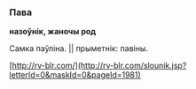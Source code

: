 ### Пава
**назоўнік, жаночы род**

Самка паўліна. || прыметнік: павіны.

<a rel="author">[http://rv-blr.com/](http://rv-blr.com/slounik.jsp?letterId=0&maskId=0&pageId=1981)</a>
